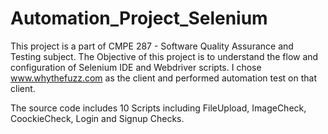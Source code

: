 # Automation_Project_Selenium

This project is a part of CMPE 287 - Software Quality Assurance and Testing subject.
The Objective of this project is to understand the flow and configuration of Selenium IDE and Webdriver scripts.
I chose www.whythefuzz.com as the client and performed automation test on that client.

The source code includes 10 Scripts including FileUpload, ImageCheck, CoockieCheck, Login and Signup Checks.
